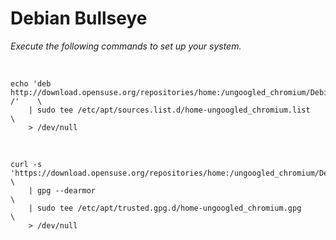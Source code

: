 
# Debian Bullseye

*Execute the following commands to set up your system.*

<br>

```shell
echo 'deb http://download.opensuse.org/repositories/home:/ungoogled_chromium/Debian_Bullseye/ /'    \
    | sudo tee /etc/apt/sources.list.d/home-ungoogled_chromium.list                                 \
    > /dev/null
```

<br>

```shell
curl -s 'https://download.opensuse.org/repositories/home:/ungoogled_chromium/Debian_Bullseye/Release.key'   \
    | gpg --dearmor                                                                                         \
    | sudo tee /etc/apt/trusted.gpg.d/home-ungoogled_chromium.gpg                                           \
    > /dev/null
```
